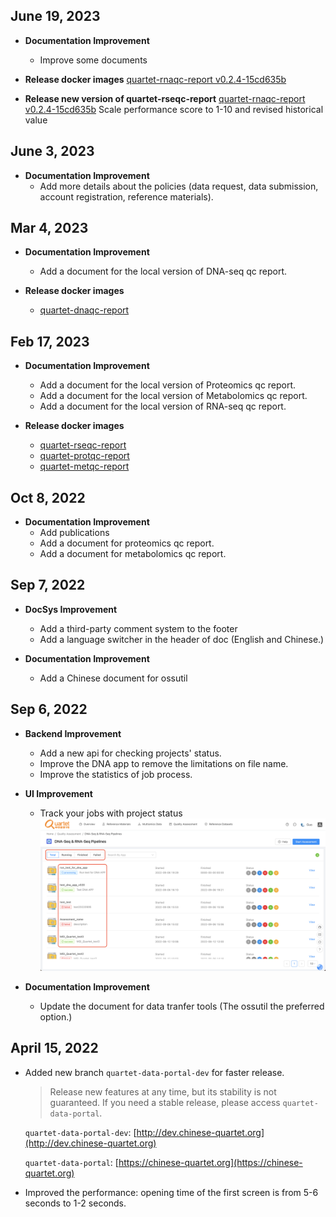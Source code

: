 ## June 19, 2023

- **Documentation Improvement**
    - Improve some documents

- **Release docker images**
    [quartet-rnaqc-report v0.2.4-15cd635b](https://github.com/chinese-quartet/quartet-rseqc-report)

- **Release new version of quartet-rseqc-report**
    [quartet-rnaqc-report v0.2.4-15cd635b](https://www.chinese-quartet.org/#/seq-flow/rseqc-report-management)
    Scale performance score to 1-10 and revised historical value

## June 3, 2023

- **Documentation Improvement**
    - Add more details about the policies (data request, data submission, account registration, reference materials).

## Mar 4, 2023

- **Documentation Improvement**
    - Add a document for the local version of DNA-seq qc report.

- **Release docker images**
    - [quartet-dnaqc-report](https://github.com/chinese-quartet/quartet-dseqc-report)

## Feb 17, 2023

- **Documentation Improvement**
    - Add a document for the local version of Proteomics qc report.
    - Add a document for the local version of Metabolomics qc report.
    - Add a document for the local version of RNA-seq qc report.

- **Release docker images**
    - [quartet-rseqc-report](https://github.com/chinese-quartet/quartet-rseqc-report)
    - [quartet-protqc-report](https://github.com/chinese-quartet/quartet-protqc-report)
    - [quartet-metqc-report](https://github.com/chinese-quartet/quartet-metqc-report)

## Oct 8, 2022

- **Documentation Improvement**
    - Add publications
    - Add a document for proteomics qc report.
    - Add a document for metabolomics qc report.

## Sep 7, 2022

- **DocSys Improvement**
    - Add a third-party comment system to the footer
    - Add a language switcher in the header of doc (English and Chinese.)

- **Documentation Improvement**
    - Add a Chinese document for ossutil

## Sep 6, 2022

- **Backend Improvement**
    - Add a new api for checking projects' status.
    - Improve the DNA app to remove the limitations on file name.
    - Improve the statistics of job process.

- **UI Improvement**
    - Track your jobs with project status
    ![20220906-ui-improvement.png](/assets/news/20220906-ui-improvement.png)

- **Documentation Improvement**
    - Update the document for data tranfer tools (The ossutil the preferred option.)

## April 15, 2022
- Added new branch `quartet-data-portal-dev` for faster release.
  
    > Release new features at any time, but its stability is not guaranteed. If you need a stable release, please access `quartet-data-portal`.

    `quartet-data-portal-dev`: [http://dev.chinese-quartet.org](http://dev.chinese-quartet.org)

    `quartet-data-portal`: [https://chinese-quartet.org](https://chinese-quartet.org)

- Improved the performance: opening time of the first screen is from 5-6 seconds to 1-2 seconds.
